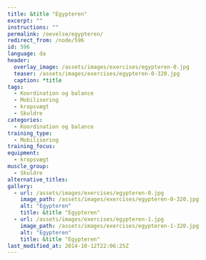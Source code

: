 ```yaml
---
title: &title "Egypteren"
excerpt: ""
instructions: ""
permalink: /oevelse/egypteren/
redirect_from: /node/596
id: 596
language: da
header:
  overlay_image: /assets/images/exercises/egypteren-0.jpg
  teaser: /assets/images/exercises/egypteren-0-320.jpg
  caption: *title
tags:
  - Koordination og balance
  - Mobilisering
  - kropsvægt
  - Skuldre
categories:
  - Koordination og balance
training_type: 
  - Mobilisering
training_focus: 
equipment:
  - kropsvægt
muscle_group:
  - Skuldre
alternative_titles:
gallery:
  - url: /assets/images/exercises/egypteren-0.jpg
    image_path: /assets/images/exercises/egypteren-0-320.jpg
    alt: "Egypteren"
    title: &title "Egypteren"
  - url: /assets/images/exercises/egypteren-1.jpg
    image_path: /assets/images/exercises/egypteren-1-320.jpg
    alt: "Egypteren"
    title: &title "Egypteren"
last_modified_at: 2014-10-12T22:06:25Z
---
```



